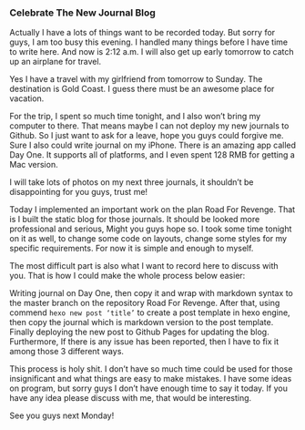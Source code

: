 ### Celebrate The New Journal Blog

Actually I have a lots of things want to be recorded today. But sorry for guys, I am too busy this evening. I handled many things before I have time to write here. And now is 2:12 a.m. I will also get up early tomorrow to catch up an airplane for travel.

Yes I have a travel with my girlfriend from tomorrow to Sunday. The destination is Gold Coast. I guess there must be an awesome place for vacation.

For the trip, I spent so much time tonight, and I also won’t bring my computer to there. That means maybe I can not deploy my new journals to Github. So I just want to ask for a leave, hope you guys could forgive me. Sure I also could write journal on my iPhone. There is an amazing app called Day One. It supports all of platforms, and I even spent 128 RMB for getting a Mac version.

I will take lots of photos on my next three journals, it shouldn’t be disappointing for you guys, trust me!

Today I implemented an important work on the plan Road For Revenge. That is I built the static blog for those journals. It should be looked more professional and serious, Might you guys hope so. I took some time tonight on it as well, to change some code on layouts, change some styles for my specific requirements. For now it is simple and enough to myself.

The most difficult part is also what I want to record here to discuss with you. That is how I could make the whole process below easier:

Writing journal on Day One, then copy it and wrap with markdown syntax to the master branch on the repository Road For Revenge. After that, using commend `hexo new post ‘title’` to create a post template in hexo engine, then copy the journal which is markdown version to the post template. Finally deploying the new post to Github Pages for updating the blog.
Furthermore, If there is any issue has been reported, then I have to fix it among those 3 different ways.

This process is holy shit. I don’t have so much time could be used for those insignificant and what things are easy to make mistakes. I have some ideas on program, but sorry guys I don’t have enough time to say it today. If you have any idea please discuss with me, that would be interesting.

See you guys next Monday!

